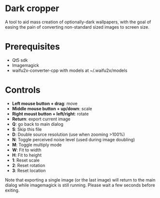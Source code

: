 Dark cropper
============

A tool to aid mass creation of optionally-dark wallpapers, with the goal of
easing the pain of converting non-standard sized images to screen size.

Prerequisites
=============

* Qt5 sdk
* Imagemagick
* waifu2x-converter-cpp with models at ~/.waifu2x/models

Controls
========

* **Left mouse button + drag**: move
* **Middle mouse button + up/down**: scale
* **Right moust button + left/right**: rotate
* **Return**: export current image
* **Q**: go back to main dialog
* **S**: Skip this file
* **D**: Double source resolution (use when zooming >100%)
* **N**: Toggle perceived noise level (used during image doubling)
* **M**: Toggle multiply mode
* **W**: Fit to width
* **H**: Fit to height
* **1**: Reset scale
* **2**: Reset rotation
* **3**: Reset location


Note that exporting a single image (or the last image) will return to the main
dialog while imagemagick is still running.  Please wait a few seconds before
exiting.
